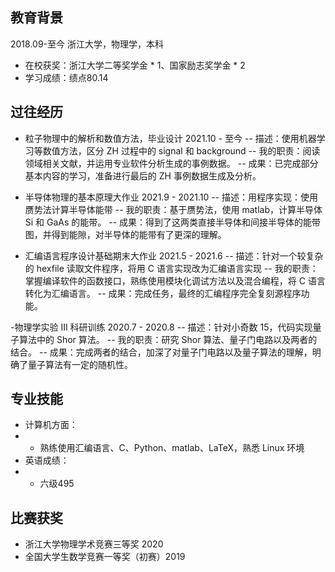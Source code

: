 ## 教育背景

2018.09-至今  浙江大学，物理学，本科
- 在校获奖：浙江大学二等奖学金 * 1、国家励志奖学金 * 2
- 学习成绩：绩点80.14

## 过往经历

- 粒子物理中的解析和数值方法，毕业设计 2021.10 - 至今
-- 描述：使用机器学习等数值方法，区分 ZH 过程中的 signal 和 background
-- 我的职责：阅读领域相关文献，并运用专业软件分析生成的事例数据。
-- 成果：已完成部分基本内容的学习，准备进行最后的 ZH 事例数据生成及分析。

- 半导体物理的基本原理大作业 2021.9 - 2021.10
-- 描述：用程序实现：使用赝势法计算半导体能带
-- 我的职责：基于赝势法，使用 matlab，计算半导体 Si 和 GaAs 的能带。
-- 成果：得到了这两类直接半导体和间接半导体的能带图，并得到能隙，对半导体的能带有了更深的理解。

- 汇编语言程序设计基础期末大作业 2021.5 - 2021.6
-- 描述：针对一个较复杂的 hexfile 读取文件程序，将用 C 语言实现改为汇编语言实现
-- 我的职责：掌握编译软件的函数接口，熟练使用模块化调试方法以及混合编程，将 C 语言转化为汇编语言。
-- 成果：完成任务，最终的汇编程序完全复刻源程序功能。

-物理学实验 III 科研训练 2020.7 - 2020.8
-- 描述：针对小奇数 15，代码实现量子算法中的 Shor 算法。
-- 我的职责：研究 Shor 算法、量子门电路以及两者的结合。
-- 成果：完成两者的结合，加深了对量子门电路以及量子算法的理解，明确了量子算法有一定的随机性。

## 专业技能

- 计算机方面：
- - 熟练使用汇编语言、C、Python、matlab、LaTeX，熟悉 Linux 环境
- 英语成绩：
- - 六级495

## 比赛获奖

- 浙江大学物理学术竞赛三等奖 2020
- 全国大学生数学竞赛一等奖（初赛）2019




